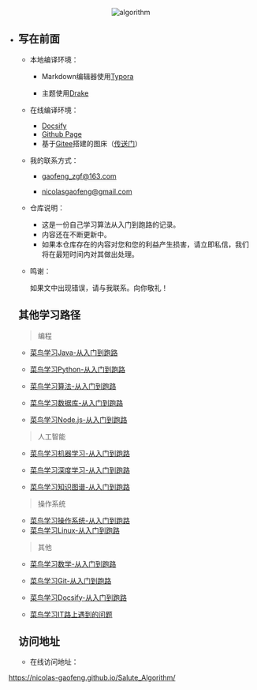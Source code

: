 <div align=center>

![algorithm](https://gitee.com/zgf1366/pic_store/raw/master/img/20210113165638.jpg)       

</div>                     

- ## 写在前面


  - 本地编译环境：

    - Markdown编辑器使用[Typora](https://typora.io/)

    - 主题使用[Drake](https://theme.typora.io/theme/Drake/)

  


  - 在线编译环境：

    - [Docsify](https://docsify.js.org/#/)
    - [Github Page](https://pages.github.com/)
    - 基于[Gitee](https://gitee.com/)搭建的图床（[传送门](https://nicolas-gaofeng.github.io/Salute_Docsify/#/pic/pic)）

    

  - 我的联系方式：

    - gaofeng_zgf@163.com

    - nicolasgaofeng@gmail.com

    


  - 仓库说明：

    - 这是一份自己学习算法从入门到跑路的记录。
    - 内容还在不断更新中。
    - 如果本仓库存在的内容对您和您的利益产生损害，请立即私信，我们将在最短时间内对其做出处理。
    

    
  - 鸣谢：

    如果文中出现错误，请与我联系。向你敬礼！

  ## 其他学习路径

  > 编程

  - [菜鸟学习Java-从入门到跑路](https://github.com/Nicolas-gaofeng/Salute_Java)

  - [菜鸟学习Python-从入门到跑路](https://github.com/Nicolas-gaofeng/Salute_Python)

  - [菜鸟学习算法-从入门到跑路](https://github.com/Nicolas-gaofeng/Salute_Algorithm)

  - [菜鸟学习数据库-从入门到跑路](https://github.com/Nicolas-gaofeng/Salute_Database)

  - [菜鸟学习Node.js-从入门到跑路](https://github.com/Nicolas-gaofeng/Salute_Nodejs)

    

  > 人工智能

  - [菜鸟学习机器学习-从入门到跑路](https://github.com/Nicolas-gaofeng/Salute_Machine_Learning)

  - [菜鸟学习深度学习-从入门到跑路](https://github.com/Nicolas-gaofeng/Salute_Deep_Learning)

  - [菜鸟学习知识图谱-从入门到跑路](https://github.com/Nicolas-gaofeng/Salute_Knowledge_Graph)

  

  > 操作系统

  - [菜鸟学习操作系统-从入门到跑路](https://github.com/Nicolas-gaofeng/Salute_Operating_System)
  - [菜鸟学习Linux-从入门到跑路](https://github.com/Nicolas-gaofeng/Salute_Linux)

  

  > 其他

  - [菜鸟学习数学-从入门到跑路](https://github.com/Nicolas-gaofeng/Salute_Math)
  - [菜鸟学习Git-从入门到跑路](https://github.com/Nicolas-gaofeng/Salute_Git)
  - [菜鸟学习Docsify-从入门到跑路](https://github.com/Nicolas-gaofeng/Salute_Docsify)

  - [菜鸟学习IT路上遇到的问题](https://github.com/Nicolas-gaofeng/Salute_Problem)

  ## 访问地址

  -  在线访问地址：


​	https://nicolas-gaofeng.github.io/Salute_Algorithm/
